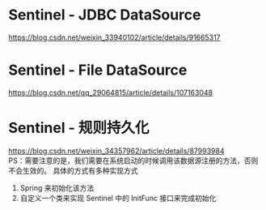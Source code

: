 # Sentinel - JDBC DataSource
https://blog.csdn.net/weixin_33940102/article/details/91665317  

# Sentinel - File DataSource
https://blog.csdn.net/qq_29064815/article/details/107163048

# Sentinel - 规则持久化
https://blog.csdn.net/weixin_34357962/article/details/87993984  
PS：需要注意的是，我们需要在系统启动的时候调用该数据源注册的方法，否则不会生效的。
具体的方式有多种实现方式
1. Spring 来初始化该方法
2. 自定义一个类来实现 Sentinel 中的 InitFunc 接口来完成初始化




